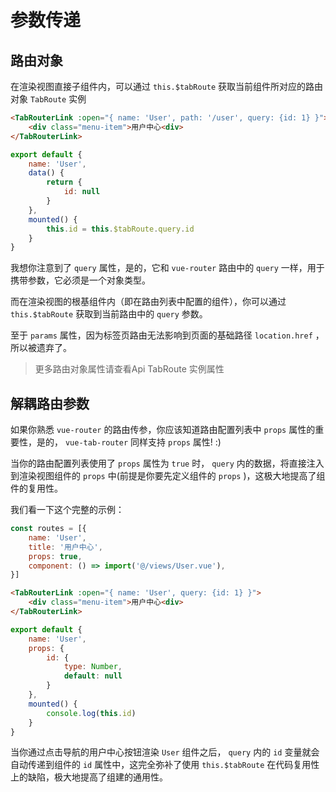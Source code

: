 # 参数传递

## 路由对象

在渲染视图直接子组件内，可以通过 `this.$tabRoute` 获取当前组件所对应的路由对象 `TabRoute` 实例

```html
<TabRouterLink :open="{ name: 'User', path: '/user', query: {id: 1} }">
    <div class="menu-item">用户中心<div>
</TabRouterLink>
```

```javascript
export default {
    name: 'User',
    data() {
        return {
            id: null
        }
    },
    mounted() {
        this.id = this.$tabRoute.query.id
    }
}
```

我想你注意到了 `query` 属性，是的，它和 `vue-router` 路由中的 `query` 一样，用于携带参数，它必须是一个对象类型。

而在渲染视图的根基组件内（即在路由列表中配置的组件），你可以通过 `this.$tabRoute` 获取到当前路由中的 `query` 参数。

至于 `params` 属性，因为标签页路由无法影响到页面的基础路径 `location.href` ，所以被遗弃了。

> 更多路由对象属性请查看<TabRouterLink open="/api/TabRoute">Api TabRoute 实例属性</TabRouterLink>

## 解耦路由参数

如果你熟悉 `vue-router` 的路由传参，你应该知道路由配置列表中 `props` 属性的重要性，是的， `vue-tab-router` 同样支持 `props` 属性! :)

当你的路由配置列表使用了 `props` 属性为 `true` 时， `query` 内的数据，将直接注入到渲染视图组件的 `props` 中(前提是你要先定义组件的 `props` )，这极大地提高了组件的复用性。

我们看一下这个完整的示例：

```javascript
const routes = [{
    name: 'User',
    title: '用户中心',
    props: true,
    component: () => import('@/views/User.vue'),
}]
```

```html
<TabRouterLink :open="{ name: 'User', query: {id: 1} }">
    <div class="menu-item">用户中心<div>
</TabRouterLink>
```

```javascript
export default {
    name: 'User',
    props: {
        id: {
            type: Number,
            default: null
        }
    },
    mounted() {
        console.log(this.id)
    }
}
```

当你通过点击导航的用户中心按钮渲染 `User` 组件之后， `query` 内的 `id` 变量就会自动传递到组件的 `id` 属性中，这完全弥补了使用 `this.$tabRoute` 在代码复用性上的缺陷，极大地提高了组建的通用性。
